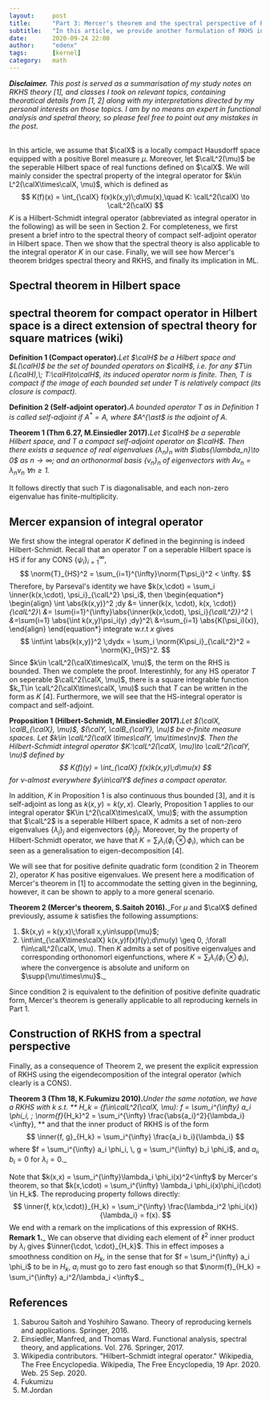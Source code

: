 ```yaml
---
layout:     post
title:      "Part 3: Mercer's theorem and the spectral perspective of RKHS"
subtitle:   "In this article, we provide another formulation of RKHS in terms of the spectrum of the Integral operator corresponding to the reproducing kernel, which is given by Mercer's Theorem and the property of Compact operators in Hilbert space."
date:       2020-09-24 22:00
author:     "edenx"
tags: 		[kernel]
category:   math
---
```


_**Disclaimer.** This post is served as a summarisation of my study notes on RKHS theory [1], and classes I took on relevant topics, containing theoratical details from [1, 2] along with my interpretations directed by my personal interests on those topics. I am by no means an expert in functional analysis and spetral theory, so please feel free to point out any mistakes in the post.
<br/><br/>_

In this article, we assume that $\calX$ is a locally compact Hausdorff space equipped with a positive Borel measure $\mu$. Moreover, let $\calL^2(\mu)$ be the seperable Hilbert space of real functions defined on $\calX$. We will mainly consider the spectral property of the integral operator for $k\in L^2(\calX\times\calX, \mu)$, which is defined as
$$
K(f)(x) = \int_{\calX} f(x)k(x,y)\;d\mu(x),\quad K: \calL^2(\calX) \to \calL^2(\calX)
$$
$K$ is a Hilbert-Schmidt integral operator (abbreviated as integral operator in the following) as will be seen in Section 2. For completeness, we first present a brief intro to the spectral theory of compact self-adjoint operator in Hilbert space. Then we show that the spectral theory is also applicable to the integral operator $K$ in our case. Finally, we will see how Mercer's theorem bridges spectral theory and RKHS, and finally its implication in ML.

<h2 class="section-heading">Spectral theorem in Hilbert space</h2>

## spectral theorem for compact operator in Hilbert space is a direct extension of spectral theory for square matrices (wiki)

**Definition 1 (Compact operator).**_Let $\calH$ be a Hilbert space and $L(\calH)$ be the set of bounded operators on $\calH$, i.e. for any $T\in L(\calH),\; T:\calH\to\calH$, its induced operator norm is finite. Then, $T$ is compact if the image of each bounded set under $T$ is relatively compact (its closure is compact)._

**Definition 2 (Self-adjoint operator).**_A bounded operator $T$ as in Definition 1 is called self-adjoint if $A^{\ast} = A$, where $A^{\ast$ is the adjoint of $A$._

<!-- Spectral theorem for compact self-adjoint in Hilbert space -->
**Theorem 1 (Thm 6.27, M.Einsiedler 2017).**_Let $\calH$ be a seperable Hilbert space, and $T$ a compact self-adjoint operator on $\calH$. Then there exists a sequence of real eigenvalues $\{\lambda_n\}_n$ with $\abs{\lambda_n}\to 0$ as $n\to\infty$; and an orthonormal basis $\{v_n\}_n$ of eigenvectors with $A v_n = \lambda_n v_n\; \forall n\geq 1$._

It follows directly that such $T$ is diagonalisable, and each non-zero eigenvalue has finite-multiplicity. 

<h2 class="section-heading">Mercer expansion of integral operator</h2>

We first show the integral operator $K$ defined in the beginning is indeed Hilbert-Schmidt. Recall that an operator $T$ on a seperable Hilbert space is HS if for any CONS $\{\psi_i\}_{i=1}^{\infty}$, 
$$
\norm{T}_{HS}^2 = \sum_{i=1}^{\infty}\norm{T\psi_i}^2 < \infty.
$$
Therefore, by Parseval's identity we have $k(x,\cdot) = \sum_i \inner{k(x,\cdot), \psi_i}_{\calL^2} \psi_i$, then
\begin{equation*}
\begin{align}
\int \abs{k(x,y)}^2 \;dy 
&= \inner{k(x, \cdot), k(x, \cdot)}_{\calL^2}\\
&= \sum_{i=1}^{\infty}\abs{\inner{k(x,\cdot), \psi_i}_{\calL^2}}^2 \\
&=\sum_{i=1} \abs{\int k(x,y)\psi_i(y) \;dy}^2\\
&=\sum_{i=1} \abs{K(\psi_i)(x)},
\end{align}
\end{equation*}
integrate w.r.t $x$ gives
$$
\int\int \abs{k(x,y)}^2 \;dydx  = \sum_i \norm{K\psi_i}_{\calL^2}^2 = \norm{K}_{HS}^2.
$$
Since $k\in \calL^2(\calX\times\calX, \mu)$, the term on the RHS is bounded. Then we complete the proof. Interestinhly, for any HS operator $T$ on seperable $\calL^2(\calX, \mu)$, there is a square integrable function $k_T\in \calL^2(\calX\times\calX, \mu)$ such that $T$ can be written in the form as $K$ [4]. Furthermore, we will see that the HS-integral operator is compact and self-adjoint.

**Proposition 1 (Hilbert-Schmidt, M.Einsiedler 2017).**_Let $(\calX, \calB_{\calX}, \mu)$, $(\calY, \calB_{\calY}, \nu)$ be $\sigma$-finite measure spaces. Let $k\in \calL^2(\calX \times\calY, \mu\times\nv)$. Then the Hilbert-Schmidt integral operator $K:\calL^2(\calX, \mu)\to \calL^2(\calY, \nu)$ defined by 
$$
K(f)(y) = \int_{\calX} f(x)k(x,y)\;d\mu(x)
$$
for $\nu$-almost everywhere $y\in\calY$ defines a compact operator._

In addition, $K$ in Proposition 1 is also continuous thus bounded [3], and it is self-adjoint as long as $k(x,y) = k(y,x)$. Clearly, Proposition 1 applies to our integral operator $K\in L^2(\calX\times\calX, \mu)$; with the assumption that $\calL^2$ is a seperable Hilbert space, $K$ admits a set of non-zero eigenvalues $\{\lambda_j\}_j$ and eigenvectors $\{\phi_j\}_j$. Moreover, by the property of Hilbert-Schmidt operator, we have that $K = \sum_{i}\lambda_i (\phi_i \otimes \phi_i)$, which can be seen as a generalisation to eigen-decomposition [4].

We will see that for positive definite quadratic form (condition 2 in Theorem 2), operator $K$ has positive eigenvalues. We present here a modification of Mercer's theorem in [1] to accommodate the setting given in the beginning, however, it can be shown to apply to a more general scenario.

**Theorem 2 (Mercer's theorem, S.Saitoh 2016).**_For $\mu$ and $\calX$ defined previously, assume $k$ satisfies the following assumptions:
1. $k(x,y) = k(y,x)\;\forall x,y\in\supp{\mu}$;
2. \int\int_{\calX\times\calX} k(x,y)f(x)f(y)\;d\mu(y) \geq 0, \;\forall f\in\calL^2(\calX, \mu).
Then $K$ admits a set of positive eigenvalues and corresponding orthonomorl eigenfunctions, where $K = \sum_{i}\lambda_i (\phi_i \otimes \phi_i)$, where the convergence is absolute and uniform on $\supp{\mu\times\mu}$._

Since condition 2 is equivalent to the definition of positive definite quadratic form, Mercer's theorem is generally applicable to all reproducing kernels in Part 1.

<h2 class="section-heading">Construction of RKHS from a spectral perspective</h2>

Finally, as a consequence of Theorem 2, we present the explicit expression of RKHS using the eigendecomposition of the integral operator (which clearly is a CONS). 

**Theorem 3 (Thm 18, K.Fukumizu 2010).**_Under the same notation, we have a RKHS with $k$ s.t.
**
H_k = \{f\in\calL^2(\calX, \mu): 
f = \sum_i^{\infty} a_i \phi_i, \; 
\norm{f}_{H_k}^2 = \sum_i^{\infty} \frac{\abs{a_i}^2}{\lambda_i}<\infty\},
**
and that the inner product of RKHS is of the form
$$
\inner{f, g}_{H_k} = \sum_i^{\infty} \frac{a_i b_i}{\lambda_i}
$$
where $f = \sum_i^{\infty} a_i \phi_i, \, g = \sum_i^{\infty} b_i \phi_i$, and $a_i, b_i = 0$ for $\lambda_i=0$._

Note that $k(x,x) = \sum_i^{\infty}\lambda_i \phi_i(x)^2<\infty$ by Mercer's theorem, so that $k(x,\cdot) = \sum_i^{\infty} \lambda_i \phi_i(x)\phi_i(\cdot) \in H_k$. The reproducing property follows directly:
$$
\inner{f, k(x,\cdot)}_{H_k} = \sum_i^{\infty} \frac{\lambda_i^2 \phi_i(x)}{\lambda_i} = f(x).
$$
We end with a remark on the implications of this expression of RKHS.
**Remark 1.**_ We can observe that dividing each element of $\ell^2$ inner product by $\lambda_i$ gives $\inner{\cdot, \cdot}_{H_k}$. This in effect imposes a smoothness condition on $H_k$, in the sense that for $f = \sum_i^{\infty} a_i \phi_i$ to be in $H_k$, $a_i$ must go to zero fast enough so that $\norm{f}_{H_k} = \sum_i^{\infty} a_i^2/\lambda_i <\infty$._

<h2 class="section-heading">References</h2>

1. Saburou Saitoh and Yoshihiro Sawano. Theory of reproducing kernels and applications. Springer, 2016.
2. Einsiedler, Manfred, and Thomas Ward. Functional analysis, spectral theory, and applications. Vol. 276. Springer, 2017.
3. Wikipedia contributors. "Hilbert–Schmidt integral operator." Wikipedia, The Free Encyclopedia. Wikipedia, The Free Encyclopedia, 19 Apr. 2020. Web. 25 Sep. 2020.
4. Fukumizu
5. M.Jordan